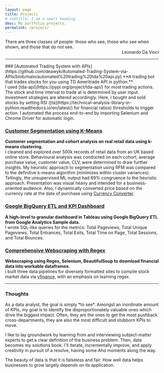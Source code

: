 ```yaml
---
layout: page
title: Projects
# subtitle: I am a smart heading.
desc: My portfolio projects.
permalink: /project/
---
```


<div class="pretty-links">

    
<div class="lead lead-about">There are three classes of people: those who see, those who see when shown, and those that do not see.<br>
<div style="text-align: right"> Leonardo Da Vinci
<div style="text-align: left">
    
<!-- {::nomarkdown} 
<figure class="site-profile">
    <img src="{{ site.baseurl }}/assets/img/profile.png">
</figure>
{:/} -->

---
<div>
### [Automated Trading System with APIs](https://github.com/deawyk/Automated-Trading-System-via-APIs/blob/main/automated%20trading%20tda%20api.py)
**A trading bot that trades stocks for you using TD Ameritrade API in python.**<br>
I used [tda-api](https://pypi.org/project/tda-api/) for most trading actions. The stock and time interval to trade at is determined by user input. Investment strategies are altered accordingly. Here, I bought and sold stocks by setting RSI ([ta](https://technical-analysis-library-in-python.readthedocs.io/en/latest/) for financial ratios) thresholds to trigger action. I automated the process end-to-end by importing Selenium and Chrome Driver for automatic login.
    
### [Customer Segmentation using K-Means](https://github.com/deawyk/Customer-Segmentation-via-KMeans)
**Customer segmentation and cohort analysis on real retail data using k-means clustering.**<br>
I cleaned and explored over 500k records of retail data from an UK based online store. Behavioural analysis was conducted on each cohort; average purchase value, customer value, CLV, were determined to draw further insights. My heuristic approach to segmentation using RFM was compared to the definitive k-means algorithm (minimizes within cluster variances). Tellingly, the unsupervised ML output had 69% congruence to the heuristic approach. Presentation was visual heavy and intended for a business-oriented audience. Also, I dynamically converted price based on the currency rate at the date of purchase using [Currency Converter](https://pypi.org/project/CurrencyConverter/).

### [Google BigQuery ETL and KPI Dashboard](https://github.com/deawyk/Google-Analytics-KPIs-via-Google-BigQuery/blob/main/BigQuery%20Script.sql)
**A high-level to granular dashboard in Tableau using Google BigQuery ETL from Google Analytics Sample data.**<br>
I wrote SQL-like queries for the metrics: Total Pageviews, Total Unique Pageviews, Total Entrances, Total Exits, Total Time on Page, Total Sessions, and Total Bounces.
    
### [Comprehensive Webscraping with Regex](https://github.com/deawyk/Webscraping-Three-Ways)
**Webscraping using Regex, Selenium, BeautifulSoup to download financial data into workable dataframes.**<br>
I built three data pipelines for diversely formatted sites to compile stock market data via [yfinance](https://pypi.org/project/yfinance/), with an emphasis on learning regex.

---
    
### Thoughts
<p> As a data analyst, the goal is simply *to see*. Amongst an inordinate amount of KPIs, my goal is to identify the disproportionately valuable ones which drive the biggest impact. Often, they are the ones to get the most pushback cross-departments, they are also the most difficult and stubborn KPIs to move.<br>
    
I like to lay groundwork by learning from and interviewing subject-matter experts to get a clear definition of the business problem. Then, data becomes my solutions book. I'll iterate, incrementally improve, and apply creativity in pursuit of a resolve, having some _Aha_ moments along the way.<br>
    
The beauty of data is that it is falseless and fair. How well data helps businesses to grow largely depends on its application.</p>

